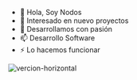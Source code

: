- 👋 Hola, Soy Nodos
- 👀 Interesado en nuevo proyectos
- 💞️ Desarrollamos con pasión 
- 📫 Desarrollo Software
- ⚡ Lo hacemos funcionar 

<!---
nodosdev01/nodosdev01 is a ✨ special ✨ repository because its `README.md` (this file) appears on your GitHub profile.
You can click the Preview link to take a look at your changes.
--->


![vercion-horizontal](https://github.com/user-attachments/assets/961ecb73-c9d7-464e-8000-4028b2d163a5)
